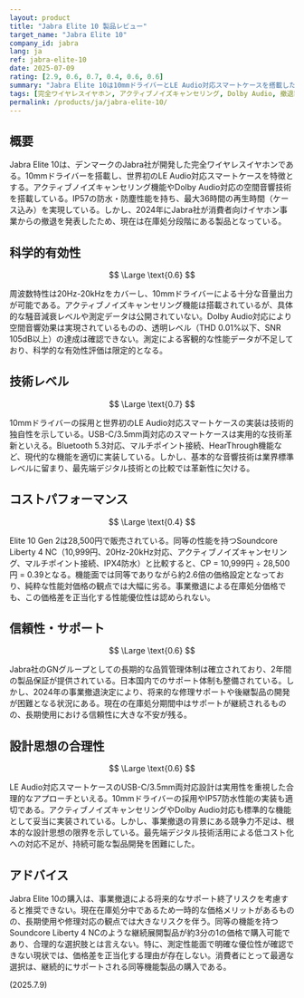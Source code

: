 ```yaml
---
layout: product
title: "Jabra Elite 10 製品レビュー"
target_name: "Jabra Elite 10"
company_id: jabra
lang: ja
ref: jabra-elite-10
date: 2025-07-09
rating: [2.9, 0.6, 0.7, 0.4, 0.6, 0.6]
summary: "Jabra Elite 10は10mmドライバーとLE Audio対応スマートケースを搭載した完全ワイヤレスイヤホン。業界平均レベルの音質性能を持つが、同等機能製品との価格差が大きく、事業撤退により将来的なサポートに不安がある。"
tags: [完全ワイヤレスイヤホン, アクティブノイズキャンセリング, Dolby Audio, 撤退製品]
permalink: /products/ja/jabra-elite-10/
---
```


## 概要

Jabra Elite 10は、デンマークのJabra社が開発した完全ワイヤレスイヤホンである。10mmドライバーを搭載し、世界初のLE Audio対応スマートケースを特徴とする。アクティブノイズキャンセリング機能やDolby Audio対応の空間音響技術を搭載している。IP57の防水・防塵性能を持ち、最大36時間の再生時間（ケース込み）を実現している。しかし、2024年にJabra社が消費者向けイヤホン事業からの撤退を発表したため、現在は在庫処分段階にある製品となっている。

## 科学的有効性

$$ \Large \text{0.6} $$

周波数特性は20Hz-20kHzをカバーし、10mmドライバーによる十分な音量出力が可能である。アクティブノイズキャンセリング機能は搭載されているが、具体的な騒音減衰レベルや測定データは公開されていない。Dolby Audio対応により空間音響効果は実現されているものの、透明レベル（THD 0.01%以下、SNR 105dB以上）の達成は確認できない。測定による客観的な性能データが不足しており、科学的な有効性評価は限定的となる。

## 技術レベル

$$ \Large \text{0.7} $$

10mmドライバーの採用と世界初のLE Audio対応スマートケースの実装は技術的独自性を示している。USB-C/3.5mm両対応のスマートケースは実用的な技術革新といえる。Bluetooth 5.3対応、マルチポイント接続、HearThrough機能など、現代的な機能を適切に実装している。しかし、基本的な音響技術は業界標準レベルに留まり、最先端デジタル技術との比較では革新性に欠ける。

## コストパフォーマンス

$$ \Large \text{0.4} $$

Elite 10 Gen 2は28,500円で販売されている。同等の性能を持つSoundcore Liberty 4 NC（10,999円、20Hz-20kHz対応、アクティブノイズキャンセリング、マルチポイント接続、IPX4防水）と比較すると、CP = 10,999円 ÷ 28,500円 = 0.39となる。機能面では同等でありながら約2.6倍の価格設定となっており、純粋な性能対価格の観点では大幅に劣る。事業撤退による在庫処分価格でも、この価格差を正当化する性能優位性は認められない。

## 信頼性・サポート

$$ \Large \text{0.6} $$

Jabra社のGNグループとしての長期的な品質管理体制は確立されており、2年間の製品保証が提供されている。日本国内でのサポート体制も整備されている。しかし、2024年の事業撤退決定により、将来的な修理サポートや後継製品の開発が困難となる状況にある。現在の在庫処分期間中はサポートが継続されるものの、長期使用における信頼性に大きな不安が残る。

## 設計思想の合理性

$$ \Large \text{0.6} $$

LE Audio対応スマートケースのUSB-C/3.5mm両対応設計は実用性を重視した合理的なアプローチといえる。10mmドライバーの採用やIP57防水性能の実装も適切である。アクティブノイズキャンセリングやDolby Audio対応も標準的な機能として妥当に実装されている。しかし、事業撤退の背景にある競争力不足は、根本的な設計思想の限界を示している。最先端デジタル技術活用による低コスト化への対応不足が、持続可能な製品開発を困難にした。

## アドバイス

Jabra Elite 10の購入は、事業撤退による将来的なサポート終了リスクを考慮すると推奨できない。現在在庫処分中であるため一時的な価格メリットがあるものの、長期使用や修理対応の観点では大きなリスクを伴う。同等の機能を持つSoundcore Liberty 4 NCのような継続展開製品が約3分の1の価格で購入可能であり、合理的な選択肢とは言えない。特に、測定性能面で明確な優位性が確認できない現状では、価格差を正当化する理由が存在しない。消費者にとって最適な選択は、継続的にサポートされる同等機能製品の購入である。

(2025.7.9)